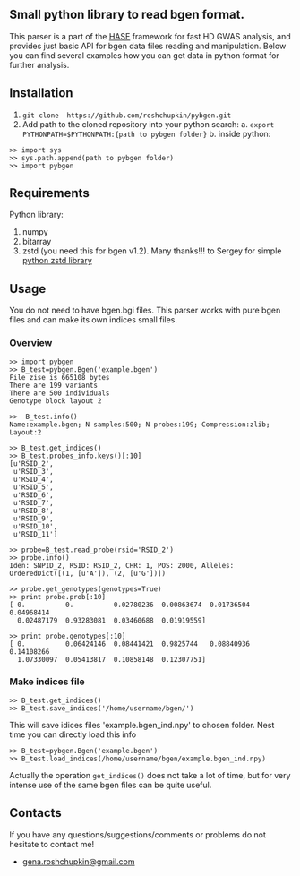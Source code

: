 ## Small python library to read bgen format.

This parser is a part of the [HASE](https://github.com/roshchupkin/hase) framework for fast HD GWAS analysis, and provides just basic API for bgen data files reading and manipulation.
Below you can find several examples how you can get data in python format for further analysis.

## Installation
1. `git clone  https://github.com/roshchupkin/pybgen.git`
2. Add path to the cloned repository into your python search:
a. `export PYTHONPATH=$PYTHONPATH:{path to pybgen folder}`
b. inside python:
```
>> import sys
>> sys.path.append(path to pybgen folder)
>> import pybgen
 ```

## Requirements

Python library:
1. numpy
2. bitarray
3. zstd (you need this for bgen v1.2). Many thanks!!! to Sergey for simple [python zstd library](https://github.com/sergey-dryabzhinsky/python-zstd)

## Usage

You do not need to have bgen.bgi files. This parser works with pure bgen files and can make its own indices small files.
### Overview
```
>> import pybgen
>> B_test=pybgen.Bgen('example.bgen')
File zise is 665108 bytes
There are 199 variants
There are 500 individuals
Genotype block layout 2

>>  B_test.info()
Name:example.bgen; N samples:500; N probes:199; Compression:zlib; Layout:2

>> B_test.get_indices()
>> B_test.probes_info.keys()[:10]
[u'RSID_2',
 u'RSID_3',
 u'RSID_4',
 u'RSID_5',
 u'RSID_6',
 u'RSID_7',
 u'RSID_8',
 u'RSID_9',
 u'RSID_10',
 u'RSID_11']

>> probe=B_test.read_probe(rsid='RSID_2')
>> probe.info()
Iden: SNPID_2, RSID: RSID_2, CHR: 1, POS: 2000, Alleles: OrderedDict([(1, [u'A']), (2, [u'G'])])

>> probe.get_genotypes(genotypes=True)
>> print probe.prob[:10]
[ 0.          0.          0.02780236  0.00863674  0.01736504  0.04968414
  0.02487179  0.93283081  0.03460688  0.01919559]

>> print probe.genotypes[:10]
[ 0.          0.06424146  0.08441421  0.9825744   0.08840936  0.14108266
  1.07330097  0.05413817  0.10858148  0.12307751]
```

### Make indices file
```
>> B_test.get_indices()
>> B_test.save_indices('/home/username/bgen/')
```

This will save idices files 'example.bgen_ind.npy' to chosen folder.
Nest time you can directly load this info
```
>> B_test=pybgen.Bgen('example.bgen')
>> B_test.load_indices(/home/username/bgen/example.bgen_ind.npy)
```

Actually the operation `get_indices()` does not take a lot of time, but for very intense use of the same bgen files can be quite useful.


## Contacts

If you have any questions/suggestions/comments or problems do not hesitate to contact me!

* gena.roshchupkin@gmail.com
